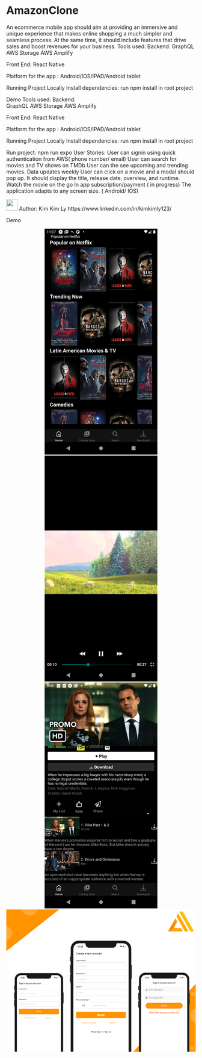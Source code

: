 # AmazonClone
An ecommerce mobile app should aim at providing an immersive and unique experience that makes online shopping a much simpler and seamless process. At the same time, it should include features that drive sales and boost revenues for your business.
Tools used: Backend:
GraphQL AWS Storage AWS Amplify

Front End: React Native

Platform for the app : Android/IOS/IPAD/Android tablet

Running Project Locally Install dependencies: run npm install in root project

Demo
Tools used:
Backend:  
GraphQL
AWS Storage
AWS Amplify

Front End:
React Native

Platform for the app : 
Android/IOS/IPAD/Android tablet

Running Project Locally
Install dependencies: run npm install in root project

Run project: npm run expo
User Stories:
User can signin using quick authentication from AWS( phone number/ email)
User can search for movies and TV shows on TMDb
User can the see upcoming and trending movies. Data updates weekly
User can click on a movie and a modal should pop up. It should display the title, release date, overview, and runtime.
Watch the movie on the go 
In app subscription/payment ( in progress) 
The application adapts to any screen size. ( Android/ IOS)



<img src="https://upload.wikimedia.org/wikipedia/commons/thumb/e/e9/Linkedin_icon.svg/1200px-Linkedin_icon.svg.png" width="30" height="30"/>
Author: Kim Kim Ly 
https://www.linkedin.com/in/kimkimly123/

Demo
<p align="center">
<img src="https://github.com/selenalee123/Netflix/blob/main/assets/demo/Screenshot_1617116829.png?raw=true" width="300" height="600"/>
<img src="https://github.com/selenalee123/Netflix/blob/main/assets/demo/Screenshot_1617107541.png?raw=true" width="300" height="600"/>
<img src="https://github.com/selenalee123/Netflix/blob/main/assets/demo/Screenshot_1617023197.png?raw=true" width="300" height="600"/>
<img src="https://github.com/selenalee123/Netflix/blob/main/assets/demo/authentication.png?raw=true">
</p>

